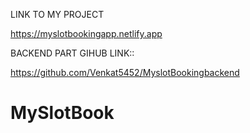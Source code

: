 LINK TO MY PROJECT

https://myslotbookingapp.netlify.app


BACKEND PART GIHUB LINK::

https://github.com/Venkat5452/MyslotBookingbackend

# MySlotBook
 
